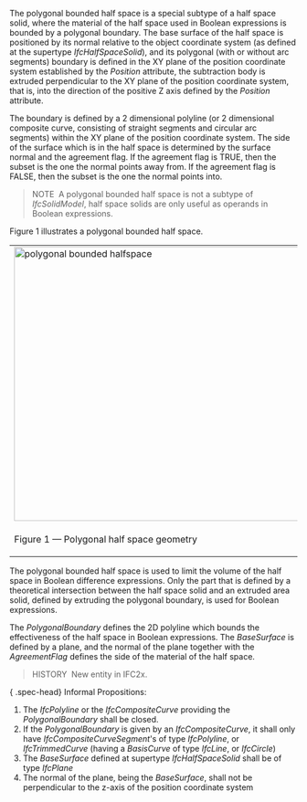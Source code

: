 The polygonal bounded half space is a special subtype of a half space solid, where the material of the half space used in Boolean expressions is bounded by a polygonal boundary. The base surface of the half space is positioned by its normal relative to the object coordinate system (as defined at the supertype _IfcHalfSpaceSolid_),&nbsp;and its polygonal (with or without arc segments) boundary is defined in the XY plane of the position coordinate system established by the _Position_ attribute, the subtraction body is extruded perpendicular to the XY plane of the position coordinate system, that is, into the direction of the positive Z axis defined by the _Position_ attribute.

The boundary is defined by a 2 dimensional polyline (or 2 dimensional composite curve, consisting of straight segments and circular arc segments) within the XY plane of the position coordinate system. The side of the surface which is in the half space is determined by the surface normal and the agreement flag. If the agreement flag is TRUE, then the subset is the one the normal points away from. If the agreement flag is FALSE, then the subset is the one the normal points into.

> NOTE&nbsp; A polygonal bounded half space is not a subtype of _IfcSolidModel_, half space solids are only useful as operands in Boolean expressions.

Figure 1 illustrates a polygonal bounded half space.

<table border="0" cellpadding="2" cellspacing="2" summary="illustration">
<tr>
<td width="650"><img src="../../../figures/IfcPolygonalBoundedHalfSpace-Layout1.png" border="0" height="480" width="640" alt="polygonal bounded halfspace"></td>
<td>
<ul>
<li class="small">Black coordinates indicate the object coordinate system (usually provided by <em>IfcLocalPlacement</em>).</li>
<li class="small">Green coordinates indicate the position coordinate system; the <em>PolygonalBoundary</em> is given within this
coordinate system. It is provided by <em>IfcPolygonalBoundedHalfSpace.Position</em>. This coordinate system is relative
to the object coordinate system. The extrusion direction of the subtraction body is the positive Z axis.</li>
<li class="small">Red coordinates indicate the normal of the plane. It is provided by the <em>BaseSurface</em>
(<em>IfcSurface.Position</em>). This normal is also relative to the object coordinate system.</li>
</ul>
</td>
</tr>
<tr>
<td>
<p class="figure">Figure 1 &mdash; Polygonal half space geometry</p>
</td>
<td>&nbsp;</td>
</tr>
</table>

The polygonal bounded half space is used to limit the volume of the half space in Boolean difference expressions. Only the part that is defined by a theoretical intersection between the half space solid and an extruded area solid, defined by extruding the polygonal boundary, is used for Boolean expressions.

The _PolygonalBoundary_ defines the 2D polyline which bounds the effectiveness of the half space in Boolean expressions. The _BaseSurface_ is defined by a plane, and the normal of the plane together with the _AgreementFlag_ defines the side of the material of the half space.

> HISTORY&nbsp; New entity in IFC2x.

{ .spec-head}
Informal Propositions:

1. The _IfcPolyline_ or the _IfcCompositeCurve_ providing the _PolygonalBoundary_ shall be closed.
2. If the _PolygonalBoundary_ is given by an _IfcCompositeCurve_, it shall only have _IfcCompositeCurveSegment_'s of type _IfcPolyline_, or _IfcTrimmedCurve_ (having a _BasisCurve_ of type _IfcLine_, or _IfcCircle_)
3. The _BaseSurface_ defined at supertype _IfcHalfSpaceSolid_ shall be of type _IfcPlane_
4. The normal of the plane, being the _BaseSurface_, shall not be perpendicular to the z-axis of the position coordinate system